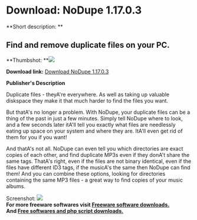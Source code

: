 # Download: NoDupe 1.17.0.3

**Short description: **

## Find and remove duplicate files on your PC.

  
**Thumbshot: **![](http://www.freewarefiles.com/screenshot/nodupe_md.jpg)   
  
**Download link:** [Download NoDupe 1.17.0.3](http://freesoftwares.boysofts.com/NoDupe_program_69952.html)  
  

**Publisher's Description**  
  

Duplicate files - theyA're everywhere. As well as taking up valuable diskspace
they make it that much harder to find the files you want.

But thatA's no longer a problem. With NoDupe, your duplicate files can be a
thing of the past in just a few minutes. Simply tell NoDupe where to look, and
a few seconds later itA'll tell you exactly what files are needlessly eating
up space on your system and where they are. ItA'll even get rid of them for
you if you want!

And thatA's not all. NoDupe can even tell you which directories are exact
copies of each other, and find duplicate MP3s even if they donA't share the
same tags. ThatA's right, even if the files are not binary identical, even if
the files have different ID3 tags, if the musicA's the same then NoDupe can
find them! And you can combine these options, looking for directories
containing the same MP3 files - a great way to find copies of your music
albums.

  
  
Screenshot: ![](http://www.freewarefiles.com/screenshot/nodupe.jpg)  
**For more freeware softwares visit [Freeware software downloads.](http://freesoftwares.boysofts.com/)**   
**And [Free softwares and php script downloads.](http://www.boysofts.com/)**


